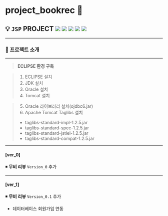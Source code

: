 # project_bookrec 📔

 ## 💡 `JSP` PROJECT <img src="https://img.shields.io/badge/Java-17-pink"> <img src="https://img.shields.io/badge/JSP-2.3-hotpink"> <img src="https://img.shields.io/badge/Servlet-4.0-skyblue"> <img src="https://img.shields.io/badge/Tomcat-9.0.70-yellow"> <img src="https://img.shields.io/badge/Oracle-11.2.0.2.0-red">

---

### 🧾 프로젝트 소개 

---

>**ECLIPSE 환경 구축**

> 1. ECLIPSE 설치
> 2. JDK 설치
> 3. Oracle 설치
> 4. Tomcat 설치

> 5. Oracle 라이브러리 설치(ojdbc6.jar)
> 6. Apache Tomcat Taglibs 설치
> - taglibs-standard-impl-1.2.5.jar 
> - taglibs-standard-spec-1.2.5.jar 
> - taglibs-standard-jstlel-1.2.5.jar
> - taglibs-standard-compat-1.2.5.jar
 
---

#### [ver_0]
◾ **무비 리뷰** `Version_0` 추가

---

#### [ver_1]
◾ **무비 리뷰** `Version_0.1` 추가
- 데이터베이스 회원가입 연동

